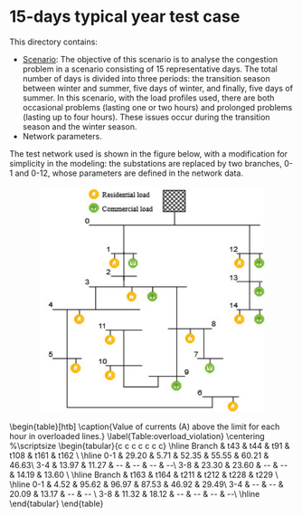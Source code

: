# 15-days typical year test case


This directory contains:

- [Scenario](https://github.com/CarlosGS20/Typical-load-profile-MV-CIGRE-benchmark/tree/main/5-days%20test%20case/Scenario%20B): The objective of this scenario is to analyse the congestion problem in a scenario consisting of 15 representative days. The total number of days is divided into three periods: the transition season between winter and summer, five days of winter, and finally, five days of summer. In this scenario, with the load profiles used, there are both occasional problems (lasting one or two hours) and prolonged problems (lasting up to four hours). These issues occur during the transition season  and the winter season.
- Network parameters.

The test network used is shown in the figure below, with a modification for simplicity in the modeling: the substations are replaced by two branches, 0-1 and 0-12, whose parameters are defined in the network data. 

<p align="center" width="100%">
    <img src="https://github.com/CarlosGS20/Typical-load-profile-MV-CIGRE-benchmark/blob/main/5-days%20test%20case/MV_CIGRE_grid.jpg" width="400" height="400">
</p>


\begin{table}[htb]
\caption{Value of currents (A) above the limit for each hour in overloaded lines.}
\label{Table:overload_violation}
\centering
%\scriptsize
\begin{tabular}{c c c c c c c}
\hline
Branch & t43  & t44 & t91  & t108 & t161 & t162 \\ \hline
0-1  & 29.20 & 5.71 & 52.35 & 55.55 & 60.21 & 46.63\\
3-4 & 13.97 & 11.27 & -- & -- & -- & --\\ 
3-8 & 23.30 & 23.60 & -- & -- & 14.19 & 13.60 \\ \hline
Branch & t163  & t164 & t211  & t212 & t228 & t229 \\ \hline
0-1  & 4.52  & 95.62 & 96.97 & 87.53 & 46.92 & 29.49\\
3-4 & -- & -- & 20.09 & 13.17 & -- & -- \\ 
3-8 & 11.32 & 18.12 & -- & -- & -- & --\\ \hline
\end{tabular}
\end{table}


